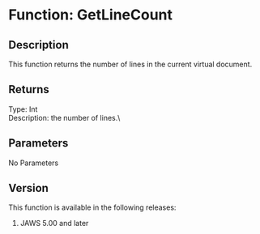 # Function: GetLineCount

## Description

This function returns the number of lines in the current virtual
document.

## Returns

Type: Int\
Description: the number of lines.\

## Parameters

No Parameters

## Version

This function is available in the following releases:

1.  JAWS 5.00 and later
